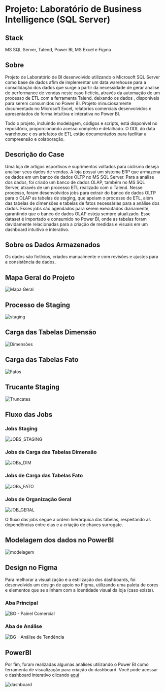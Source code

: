 # **Projeto: Laboratório de Business Intelligence (SQL Server)**

## **Stack**
MS SQL Server, Talend, Power BI, MS Excel e Figma

## **Sobre**
Projeto de Laboratório de BI desenvolvido utilizando o Microsoft SQL Server como base de dados afim  de implementar um data warehouse para a consolidação dos dados que surge a partir da necessidade de gerar analise de performance de vendas neste caso fictício, através da automação de um processo de ETL com a ferramenta Talend, deixando os dados , disponíveis para serem consumidos no Power BI. Projeto minuciosamente documentado no Microsoft Excel, relatórios comerciais desenvolvidos e apresentados de forma intuitiva e interativa no Power BI.

Todo o projeto, incluindo modelagem, códigos e scripts, está disponível no repositório, proporcionando acesso completo e detalhado. O DDL do data warehouse e os artefatos de ETL estão documentados para facilitar a compreensão e colaboração.

## **Descrição do Case**
Uma loja de artigos esportivos e suprimentos voltados para ciclismo deseja analisar seus dados de vendas. A loja possui um sistema ERP que armazena os dados em um banco de dados OLTP no MS SQL Server. Para a análise dos dados, foi criado um banco de dados OLAP, também no MS SQL Server, através de um processo ETL realizado com o Talend. Nesse processo, foram desenvolvidos jobs para extrair do banco de dados OLTP para o OLAP as tabelas de staging, que apoiam o processo de ETL, além das tabelas de dimensões e tabelas de fatos necessárias para a análise dos dados. Esses jobs são agendados para serem executados diariamente, garantindo que o banco de dados OLAP esteja sempre atualizado. Esse dataset é importado e consumido no Power BI, onde as tabelas foram devidamente relacionadas para a criação de medidas e visuais em um dashboard intuitivo e interativo.

## **Sobre os Dados Armazenados**
Os dados são fictícios, criados manualmente e com revisões e ajustes para a consistência de dados.

## **Mapa Geral do Projeto**
![Mapa Geral](https://github.com/SmaleyMarques/Lab-Business-Intelligence/blob/main/misc/ProjetoBI_mindmap.png)

## **Processo de Staging**
![staging](https://github.com/SmaleyMarques/Lab-Business-Intelligence/blob/main/misc/Staging.png)

## **Carga das Tabelas Dimensão**
![Dimensões](https://github.com/SmaleyMarques/Lab-Business-Intelligence/blob/main/misc/Dimens%C3%B5es.png)

## **Carga das Tabelas Fato**
![Fatos](https://github.com/SmaleyMarques/Lab-Business-Intelligence/blob/main/misc/Fatos.png)

## **Trucante Staging**
![Truncates](https://github.com/SmaleyMarques/Lab-Business-Intelligence/blob/main/misc/Truncates.png)

## **Fluxo das Jobs**

### **Jobs Staging**
![JOBS_STAGING](https://github.com/SmaleyMarques/Lab-Business-Intelligence/blob/main/misc/JOBs_STAGING.png)

### **Jobs de Carga das Tabelas Dimensão**
![JOBs_DIM](https://github.com/SmaleyMarques/Lab-Business-Intelligence/blob/main/misc/JOBs_DIM.png)

### **Jobs de Carga das Tabelas Fato**
![JOBs_FATO](https://github.com/SmaleyMarques/Lab-Business-Intelligence/blob/main/misc/JOBs_FATO.png)

### **Jobs de Organização Geral**
![JOB_GERAL](https://github.com/SmaleyMarques/Lab-Business-Intelligence/blob/main/misc/JOB_GERAL.png)

O fluxo das jobs segue a ordem hierárquica das tabelas, respeitando as dependências entre elas e a criação de chaves surrogate.

## **Modelagem dos dados no PowerBI**
![modelagem](https://github.com/SmaleyMarques/Lab-Business-Intelligence/blob/main/misc/modelagem.png)

## **Design no Figma**
Para melhorar a visualização e a estilização dos dashboards, foi desenvolvido um design de apoio no Figma, utilizando uma paleta de cores e elementos que se alinham com a identidade visual da loja (caso exista).

### **Aba Principal**
![BG - Painel Comercial](https://github.com/SmaleyMarques/Lab-Business-Intelligence/blob/main/misc/BG%20-%20Painel%20Comercial.png)

### **Aba de Análise**
![BG - Análise de Tendência](https://github.com/SmaleyMarques/Lab-Business-Intelligence/blob/main/misc/BG%20-%20An%C3%A1lise%20de%20Tend%C3%AAncia.png)

## **PowerBI**
Por fim, foram realizadas algumas análises utilizando o Power BI como ferramenta de visualização para criação do dashboard. Você pode acessar o dashboard interativo clicando [aqui](https://app.powerbi.com/view?r=eyJrIjoiMGFiYzQ4MDgtNjc3MC00N2I0LTkwNDgtYzU1NDhkNmFlNzY3IiwidCI6ImFiOGFiMGMyLTQ4ZTYtNDQ4Yy04YWJkLTk1MWViYzgxYjk0NCJ9)

![dashboard](https://github.com/SmaleyMarques/Lab-Business-Intelligence/blob/main/misc/dashboard.png)



